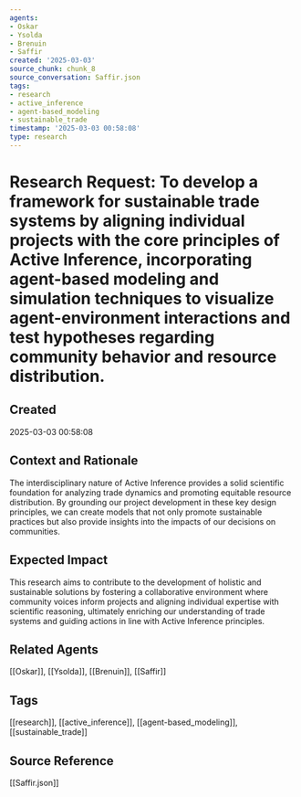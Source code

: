 ```yaml
---
agents:
- Oskar
- Ysolda
- Brenuin
- Saffir
created: '2025-03-03'
source_chunk: chunk_8
source_conversation: Saffir.json
tags:
- research
- active_inference
- agent-based_modeling
- sustainable_trade
timestamp: '2025-03-03 00:58:08'
type: research
---
```


# Research Request: To develop a framework for sustainable trade systems by aligning individual projects with the core principles of Active Inference, incorporating agent-based modeling and simulation techniques to visualize agent-environment interactions and test hypotheses regarding community behavior and resource distribution.

## Created
2025-03-03 00:58:08

## Context and Rationale
The interdisciplinary nature of Active Inference provides a solid scientific foundation for analyzing trade dynamics and promoting equitable resource distribution. By grounding our project development in these key design principles, we can create models that not only promote sustainable practices but also provide insights into the impacts of our decisions on communities.

## Expected Impact
This research aims to contribute to the development of holistic and sustainable solutions by fostering a collaborative environment where community voices inform projects and aligning individual expertise with scientific reasoning, ultimately enriching our understanding of trade systems and guiding actions in line with Active Inference principles.

## Related Agents
[[Oskar]], [[Ysolda]], [[Brenuin]], [[Saffir]]

## Tags
[[research]], [[active_inference]], [[agent-based_modeling]], [[sustainable_trade]]

## Source Reference
[[Saffir.json]]
